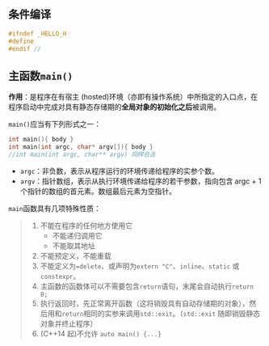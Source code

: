 ## 条件编译
```cpp
#ifndef _HELLO_H
#define 
#endif // 

```
## 主函数`main()`

**作用**：是程序在有宿主 (hosted)环境（亦即有操作系统）中所指定的入口点，在程序启动中完成对具有静态存储期的**全局对象的初始化之后**被调用。

`main()`应当有下列形式之一：
```cpp
int main(){ body }
int main(int argc, char* argv[]){ body } 
//int main(int argc, char** argv) 同样合法
```
- `argc`：非负数，表示从程序运行的环境传递给程序的实参个数。
- `argv`：指针数组，表示从执行环境传递给程序的若干参数，指向包含 argc + 1 个指针的数组的首元素。数组最后元素为空指针。

`main`函数具有几项特殊性质：
> 1. 不能在程序的任何地方使用它
>    - 不能递归调用它
>    - 不能取其地址
> 2. 不能预定义，不能重载
> 3. 不能定义为`=delete`、或声明为`extern "C"`、`inline`、`static` 或 `constexpr`。
> 4. 主函数的函数体可以不需要包含`return`语句，末尾会自动执行`return 0;`
> 5. 执行返回时，先正常离开函数（这将销毁具有自动存储期的对象），然后用和`return`相同的实参来调用`std::exit`。（`std::exit` 随即销毁静态对象并终止程序）
> 6. (C++14 起)不允许 `auto main() {...}`
